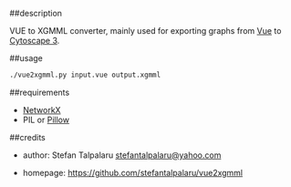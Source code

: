 ##description

VUE to XGMML converter, mainly used for exporting graphs from [Vue][1] to [Cytoscape 3][2].

##usage

```sh
./vue2xgmml.py input.vue output.xgmml
```

##requirements

- [NetworkX][3]
- PIL or [Pillow][4]

##credits

- author: Stefan Talpalaru <stefantalpalaru@yahoo.com>

- homepage: https://github.com/stefantalpalaru/vue2xgmml


[1]: http://vue.tufts.edu/
[2]: http://www.cytoscape.org/cy3.html
[3]: https://networkx.github.io/
[4]: https://pillow.readthedocs.org/en/latest/

